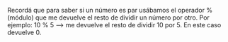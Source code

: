 Recordá que para saber si un número es par usábamos el operador % (módulo) que me devuelve el resto de dividir un número por otro.
Por ejemplo:
10 % 5 --> me devuelve el resto de dividir 10 por 5. En este caso devuelve 0.

